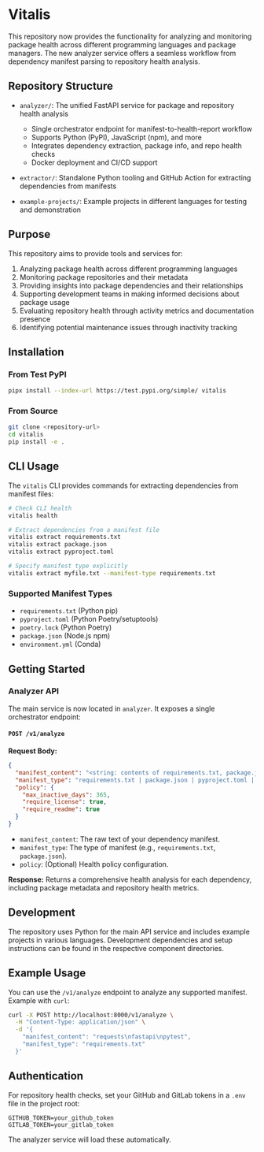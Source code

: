 # Vitalis

This repository now provides the functionality for analyzing and monitoring package health across different programming languages and package managers. The new analyzer service offers a seamless workflow from dependency manifest parsing to repository health analysis.

## Repository Structure

- `analyzer/`: The unified FastAPI service for package and repository health analysis
  - Single orchestrator endpoint for manifest-to-health-report workflow
  - Supports Python (PyPI), JavaScript (npm), and more
  - Integrates dependency extraction, package info, and repo health checks
  - Docker deployment and CI/CD support

- `extractor/`: Standalone Python tooling and GitHub Action for extracting dependencies from manifests
- `example-projects/`: Example projects in different languages for testing and demonstration

## Purpose

This repository aims to provide tools and services for:
1. Analyzing package health across different programming languages
2. Monitoring package repositories and their metadata
3. Providing insights into package dependencies and their relationships
4. Supporting development teams in making informed decisions about package usage
5. Evaluating repository health through activity metrics and documentation presence
6. Identifying potential maintenance issues through inactivity tracking

## Installation

### From Test PyPI

```bash
pipx install --index-url https://test.pypi.org/simple/ vitalis
```

### From Source

```bash
git clone <repository-url>
cd vitalis
pip install -e .
```

## CLI Usage

The `vitalis` CLI provides commands for extracting dependencies from manifest files:

```bash
# Check CLI health
vitalis health

# Extract dependencies from a manifest file
vitalis extract requirements.txt
vitalis extract package.json
vitalis extract pyproject.toml

# Specify manifest type explicitly
vitalis extract myfile.txt --manifest-type requirements.txt
```

### Supported Manifest Types

- `requirements.txt` (Python pip)
- `pyproject.toml` (Python Poetry/setuptools)
- `poetry.lock` (Python Poetry)
- `package.json` (Node.js npm)
- `environment.yml` (Conda)

## Getting Started

### Analyzer API

The main service is now located in `analyzer`. It exposes a single orchestrator endpoint:

#### `POST /v1/analyze`

**Request Body:**
```json
{
  "manifest_content": "<string: contents of requirements.txt, package.json, etc.>",
  "manifest_type": "requirements.txt | package.json | pyproject.toml | environment.yml | poetry.lock",
  "policy": {
    "max_inactive_days": 365,
    "require_license": true,
    "require_readme": true
  }
}
```

- `manifest_content`: The raw text of your dependency manifest.
- `manifest_type`: The type of manifest (e.g., `requirements.txt`, `package.json`).
- `policy`: (Optional) Health policy configuration.

**Response:**
Returns a comprehensive health analysis for each dependency, including package metadata and repository health metrics.

## Development

The repository uses Python for the main API service and includes example projects in various languages. Development dependencies and setup instructions can be found in the respective component directories.

## Example Usage

You can use the `/v1/analyze` endpoint to analyze any supported manifest. Example with `curl`:

```bash
curl -X POST http://localhost:8000/v1/analyze \
  -H "Content-Type: application/json" \
  -d '{
    "manifest_content": "requests\nfastapi\npytest",
    "manifest_type": "requirements.txt"
  }'
```

## Authentication

For repository health checks, set your GitHub and GitLab tokens in a `.env` file in the project root:
```
GITHUB_TOKEN=your_github_token
GITLAB_TOKEN=your_gitlab_token
```

The analyzer service will load these automatically.
